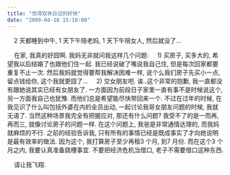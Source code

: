 ```yaml
---
title: "觉得双休日过的好快"
date: "2009-04-18 15:18:00"
---
```


    2 天都睡到中午, 1 天下午陪老妈, 1 天下午陪女人, 然后就没了...

    在家, 我真的好囧啊. 我妈无非就问我这样几个问题:
    1) 买房子, 买多大的, 希望我以后结婚了也跟他们住一起. 我已经说破了嘴说我自己住, 但是每次回家都要重复不止一次. 然后我妈就觉得要帮我解决困难一样, 说个么我们房子先买小一点, 留点钱给你, 这个我就更囧了... 
    2) 交女朋友吧. 诶..这个非常的抱歉, 我一直都没有跟她说其实已经有女朋友了. 一方面因为前段日子家里一直有事不是时候说这个, 另一方面我自己也犹豫. 而他们总是希望能尽快带回来一个. 不过在过年的时候, 在我见识了什么叫包括外婆在内的全员出动, 一起讨论我哥女朋友问题的时候, 我就无语了. 当然这种场景我完全有把握应对, 那还有什么问题? 我受不了的是一而再, 再而三, 就像讨论房子的问题一样. 在这个问题上, 我爸是非常通情达理的, 而我妈就麻烦的不行. 之前的经验告诉我, 只有所有的事情已经是既成事实了才向她说明是最有效率的做法. 因为这个, 我打算房子至少再租3 个月, 到7 月份. 而在这个3 个月之内, 我要认真准备跳槽事宜. 不要把经济危机当借口, 老子不需要借口这种东西.

    请让我飞翔.
